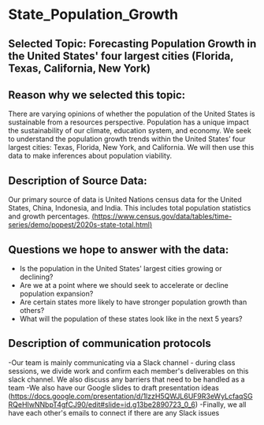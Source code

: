 # State_Population_Growth

## Selected Topic: Forecasting Population Growth in the United States' four largest cities (Florida, Texas, California, New York)

## Reason why we selected this topic: 
There are varying opinions of whether the population of the United States is sustainable from a resources perspective. Population has a unique impact the sustainability of our climate, education system, and economy. We seek to understand the population growth trends within the United States’ four largest cities: Texas, Florida, New York, and California. We will then use this data to make inferences about population viability.

## Description of Source Data: 
Our primary source of data is United Nations census data for the United States, China, Indonesia, and India. This includes total population statistics and growth percentages. [(https://www.census.gov/data/tables/time-series/demo/popest/2020s-state-total.html)](https://www.census.gov/data/tables/time-series/demo/popest/2020s-state-total.html)

## Questions we hope to answer with the data:
- Is the population in the United States' largest cities growing or declining?
- Are we at a point where we should seek to accelerate or decline population expansion?
- Are certain states more likely to have stronger population growth than others?
- What will the population of these states look like in the next 5 years?

## Description of communication protocols
-Our team is mainly communicating via a Slack channel - during class sessions, we divide work and confirm each member's deliverables on this slack channel. We also discuss any barriers that need to be handled as a team
-We also have our Google slides to draft presentation ideas
(https://docs.google.com/presentation/d/1lzzH5QWJL6UF9R3eWyLcfaqSGRQeHIwNNbpT4gfCJ90/edit#slide=id.g13be2890723_0_6)
-Finally, we all have each other's emails to connect if there are any Slack issues
